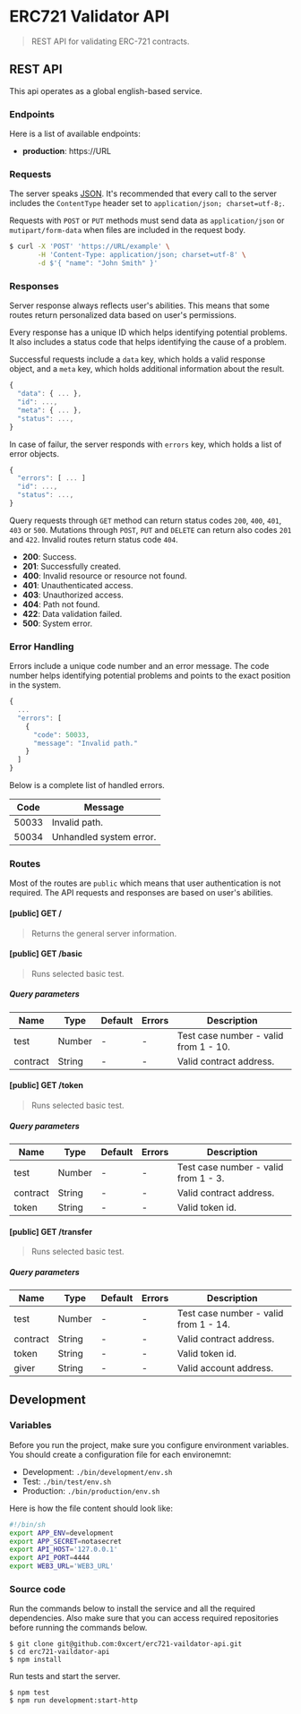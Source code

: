 # ERC721 Validator API

> REST API for validating ERC-721 contracts.

## REST API

This api operates as a global english-based service.

### Endpoints

Here is a list of available endpoints:

* **production**: https://URL

### Requests

The server speaks [JSON](https://en.wikipedia.org/wiki/JSON). It's recommended that every call to the server includes the `ContentType` header set to `application/json; charset=utf-8;`. 

Requests with `POST` or `PUT` methods must send data as `application/json` or `mutipart/form-data` when files are included in the request body.

```bash
$ curl -X 'POST' 'https://URL/example' \
       -H 'Content-Type: application/json; charset=utf-8' \
       -d $'{ "name": "John Smith" }'
```

### Responses

Server response always reflects user's abilities. This means that some routes return personalized data based on user's permissions.

Every response has a unique ID which helps identifying potential problems. It also includes a status code that helps identifying the cause of a problem.

Successful requests include a `data` key, which holds a valid response object, and a `meta` key, which holds additional information about the result.

```js
{
  "data": { ... },
  "id": ...,
  "meta": { ... },
  "status": ...,
}
```

In case of failur, the server responds with `errors` key, which holds a list of error objects.

```js
{
  "errors": [ ... ]
  "id": ...,
  "status": ...,
}
```

Query requests through `GET` method can return status codes `200`, `400`, `401`, `403` or `500`. Mutations through `POST`, `PUT` and `DELETE` can return also codes `201` and `422`. Invalid routes return status code `404`.

* **200**: Success.
* **201**: Successfully created.
* **400**: Invalid resource or resource not found.
* **401**: Unauthenticated access.
* **403**: Unauthorized access.
* **404**: Path not found.
* **422**: Data validation failed.
* **500**: System error.

### Error Handling

Errors include a unique code number and an error message. The code number helps identifying potential problems and points to the exact position in the system.

```js
{
  ...
  "errors": [
    {
      "code": 50033,
      "message": "Invalid path."
    }
  ]
}
```

Below is a complete list of handled errors.

| Code | Message
|-|-
| 50033 | Invalid path.
| 50034 | Unhandled system error.

### Routes

Most of the routes are `public` which means that user authentication is not required. The API requests and responses are based on user's abilities.

#### [public] GET /

> Returns the general server information.

#### [public] GET /basic

> Runs selected basic test.

##### Query parameters

| Name | Type | Default | Errors | Description
|-|-|-|-|-
| test | Number | - | - | Test case number - valid from 1 - 10.
| contract | String | - | - | Valid contract address.

#### [public] GET /token

> Runs selected basic test.

##### Query parameters

| Name | Type | Default | Errors | Description
|-|-|-|-|-
| test | Number | - | - | Test case number - valid from 1 - 3.
| contract | String | - | - | Valid contract address.
| token | String | - | - | Valid token id.

#### [public] GET /transfer

> Runs selected basic test.

##### Query parameters

| Name | Type | Default | Errors | Description
|-|-|-|-|-
| test | Number | - | - | Test case number - valid from 1 - 14.
| contract | String | - | - | Valid contract address.
| token | String | - | - | Valid token id.
| giver | String | - | - | Valid account address.

## Development

### Variables

Before you run the project, make sure you configure environment variables. You should create a configuration file for each environemnt:

* Development: `./bin/development/env.sh`
* Test: `./bin/test/env.sh`
* Production: `./bin/production/env.sh`

Here is how the file content should look like:

```bash
#!/bin/sh
export APP_ENV=development
export APP_SECRET=notasecret
export API_HOST='127.0.0.1'
export API_PORT=4444
export WEB3_URL='WEB3_URL'
```

### Source code

Run the commands below to install the service and all the required dependencies. Also make sure that you can access required repositories before running the commands below.

```
$ git clone git@github.com:0xcert/erc721-vaildator-api.git
$ cd erc721-vaildator-api
$ npm install
```

Run tests and start the server.

```
$ npm test
$ npm run development:start-http
```
